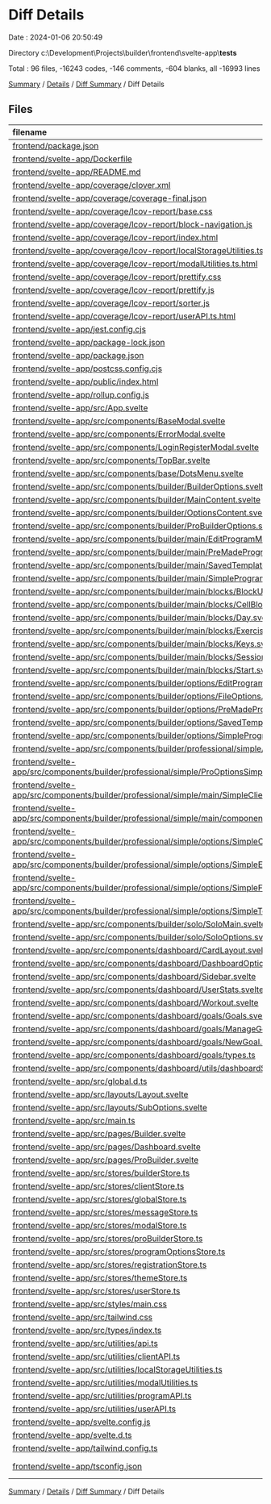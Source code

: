 # Diff Details

Date : 2024-01-06 20:50:49

Directory c:\\Development\\Projects\\builder\\frontend\\svelte-app\\__tests__

Total : 96 files,  -16243 codes, -146 comments, -604 blanks, all -16993 lines

[Summary](results.md) / [Details](details.md) / [Diff Summary](diff.md) / Diff Details

## Files
| filename | language | code | comment | blank | total |
| :--- | :--- | ---: | ---: | ---: | ---: |
| [frontend/package.json](/frontend/package.json) | JSON | -16 | 0 | -1 | -17 |
| [frontend/svelte-app/Dockerfile](/frontend/svelte-app/Dockerfile) | Docker | -6 | -4 | -4 | -14 |
| [frontend/svelte-app/README.md](/frontend/svelte-app/README.md) | Markdown | -66 | 0 | -42 | -108 |
| [frontend/svelte-app/coverage/clover.xml](/frontend/svelte-app/coverage/clover.xml) | XML | -55 | 0 | -1 | -56 |
| [frontend/svelte-app/coverage/coverage-final.json](/frontend/svelte-app/coverage/coverage-final.json) | JSON | -4 | 0 | -1 | -5 |
| [frontend/svelte-app/coverage/lcov-report/base.css](/frontend/svelte-app/coverage/lcov-report/base.css) | CSS | -203 | -9 | -13 | -225 |
| [frontend/svelte-app/coverage/lcov-report/block-navigation.js](/frontend/svelte-app/coverage/lcov-report/block-navigation.js) | JavaScript | -66 | -7 | -15 | -88 |
| [frontend/svelte-app/coverage/lcov-report/index.html](/frontend/svelte-app/coverage/lcov-report/index.html) | HTML | -130 | 0 | -16 | -146 |
| [frontend/svelte-app/coverage/lcov-report/localStorageUtilities.ts.html](/frontend/svelte-app/coverage/lcov-report/localStorageUtilities.ts.html) | HTML | -94 | 0 | -15 | -109 |
| [frontend/svelte-app/coverage/lcov-report/modalUtilities.ts.html](/frontend/svelte-app/coverage/lcov-report/modalUtilities.ts.html) | HTML | -142 | 0 | -15 | -157 |
| [frontend/svelte-app/coverage/lcov-report/prettify.css](/frontend/svelte-app/coverage/lcov-report/prettify.css) | CSS | -1 | 0 | -1 | -2 |
| [frontend/svelte-app/coverage/lcov-report/prettify.js](/frontend/svelte-app/coverage/lcov-report/prettify.js) | JavaScript | -1 | -2 | 0 | -3 |
| [frontend/svelte-app/coverage/lcov-report/sorter.js](/frontend/svelte-app/coverage/lcov-report/sorter.js) | JavaScript | -165 | -17 | -15 | -197 |
| [frontend/svelte-app/coverage/lcov-report/userAPI.ts.html](/frontend/svelte-app/coverage/lcov-report/userAPI.ts.html) | HTML | -230 | 0 | -14 | -244 |
| [frontend/svelte-app/jest.config.cjs](/frontend/svelte-app/jest.config.cjs) | JavaScript | -16 | 0 | -1 | -17 |
| [frontend/svelte-app/package-lock.json](/frontend/svelte-app/package-lock.json) | JSON | -11,846 | 0 | -1 | -11,847 |
| [frontend/svelte-app/package.json](/frontend/svelte-app/package.json) | JSON | -60 | 0 | -1 | -61 |
| [frontend/svelte-app/postcss.config.cjs](/frontend/svelte-app/postcss.config.cjs) | JavaScript | -6 | 0 | -2 | -8 |
| [frontend/svelte-app/public/index.html](/frontend/svelte-app/public/index.html) | HTML | -14 | 0 | -3 | -17 |
| [frontend/svelte-app/rollup.config.js](/frontend/svelte-app/rollup.config.js) | JavaScript | -73 | 0 | -4 | -77 |
| [frontend/svelte-app/src/App.svelte](/frontend/svelte-app/src/App.svelte) | Svelte | -9 | 0 | -2 | -11 |
| [frontend/svelte-app/src/components/BaseModal.svelte](/frontend/svelte-app/src/components/BaseModal.svelte) | Svelte | -61 | -1 | -8 | -70 |
| [frontend/svelte-app/src/components/ErrorModal.svelte](/frontend/svelte-app/src/components/ErrorModal.svelte) | Svelte | -51 | 0 | -11 | -62 |
| [frontend/svelte-app/src/components/LoginRegisterModal.svelte](/frontend/svelte-app/src/components/LoginRegisterModal.svelte) | Svelte | -603 | -14 | -43 | -660 |
| [frontend/svelte-app/src/components/TopBar.svelte](/frontend/svelte-app/src/components/TopBar.svelte) | Svelte | -30 | 0 | -7 | -37 |
| [frontend/svelte-app/src/components/base/DotsMenu.svelte](/frontend/svelte-app/src/components/base/DotsMenu.svelte) | Svelte | -48 | 0 | -8 | -56 |
| [frontend/svelte-app/src/components/builder/BuilderOptions.svelte](/frontend/svelte-app/src/components/builder/BuilderOptions.svelte) | Svelte | -45 | 0 | -4 | -49 |
| [frontend/svelte-app/src/components/builder/MainContent.svelte](/frontend/svelte-app/src/components/builder/MainContent.svelte) | Svelte | -11 | 0 | -3 | -14 |
| [frontend/svelte-app/src/components/builder/OptionsContent.svelte](/frontend/svelte-app/src/components/builder/OptionsContent.svelte) | Svelte | -13 | 0 | -3 | -16 |
| [frontend/svelte-app/src/components/builder/ProBuilderOptions.svelte](/frontend/svelte-app/src/components/builder/ProBuilderOptions.svelte) | Svelte | -63 | 0 | -5 | -68 |
| [frontend/svelte-app/src/components/builder/main/EditProgramMain.svelte](/frontend/svelte-app/src/components/builder/main/EditProgramMain.svelte) | Svelte | 0 | 0 | -1 | -1 |
| [frontend/svelte-app/src/components/builder/main/PreMadeProgramMain.svelte](/frontend/svelte-app/src/components/builder/main/PreMadeProgramMain.svelte) | Svelte | 0 | 0 | -1 | -1 |
| [frontend/svelte-app/src/components/builder/main/SavedTemplatesMain.svelte](/frontend/svelte-app/src/components/builder/main/SavedTemplatesMain.svelte) | Svelte | 0 | 0 | -1 | -1 |
| [frontend/svelte-app/src/components/builder/main/SimpleProgram.svelte](/frontend/svelte-app/src/components/builder/main/SimpleProgram.svelte) | Svelte | -56 | 0 | -9 | -65 |
| [frontend/svelte-app/src/components/builder/main/blocks/BlockUtils.ts](/frontend/svelte-app/src/components/builder/main/blocks/BlockUtils.ts) | TypeScript | -44 | -6 | -7 | -57 |
| [frontend/svelte-app/src/components/builder/main/blocks/CellBlock.svelte](/frontend/svelte-app/src/components/builder/main/blocks/CellBlock.svelte) | Svelte | -21 | 0 | -3 | -24 |
| [frontend/svelte-app/src/components/builder/main/blocks/Day.svelte](/frontend/svelte-app/src/components/builder/main/blocks/Day.svelte) | Svelte | -16 | -1 | -5 | -22 |
| [frontend/svelte-app/src/components/builder/main/blocks/ExerciseName.svelte](/frontend/svelte-app/src/components/builder/main/blocks/ExerciseName.svelte) | Svelte | -29 | -1 | -5 | -35 |
| [frontend/svelte-app/src/components/builder/main/blocks/Keys.svelte](/frontend/svelte-app/src/components/builder/main/blocks/Keys.svelte) | Svelte | -19 | 0 | -3 | -22 |
| [frontend/svelte-app/src/components/builder/main/blocks/Session.svelte](/frontend/svelte-app/src/components/builder/main/blocks/Session.svelte) | Svelte | -10 | -1 | -3 | -14 |
| [frontend/svelte-app/src/components/builder/main/blocks/Start.svelte](/frontend/svelte-app/src/components/builder/main/blocks/Start.svelte) | Svelte | -11 | 0 | -3 | -14 |
| [frontend/svelte-app/src/components/builder/options/EditProgramOptions.svelte](/frontend/svelte-app/src/components/builder/options/EditProgramOptions.svelte) | Svelte | 0 | 0 | -1 | -1 |
| [frontend/svelte-app/src/components/builder/options/FileOptions.svelte](/frontend/svelte-app/src/components/builder/options/FileOptions.svelte) | Svelte | -14 | 0 | -2 | -16 |
| [frontend/svelte-app/src/components/builder/options/PreMadeProgramsOptions.svelte](/frontend/svelte-app/src/components/builder/options/PreMadeProgramsOptions.svelte) | Svelte | 0 | 0 | -1 | -1 |
| [frontend/svelte-app/src/components/builder/options/SavedTemplatesOptions.svelte](/frontend/svelte-app/src/components/builder/options/SavedTemplatesOptions.svelte) | Svelte | 0 | 0 | -1 | -1 |
| [frontend/svelte-app/src/components/builder/options/SimpleProgramOptions.svelte](/frontend/svelte-app/src/components/builder/options/SimpleProgramOptions.svelte) | Svelte | -90 | -8 | -7 | -105 |
| [frontend/svelte-app/src/components/builder/professional/simple/ProMainSimple.svelte](/frontend/svelte-app/src/components/builder/professional/simple/ProMainSimple.svelte) | Svelte | -14 | 0 | -4 | -18 |
| [frontend/svelte-app/src/components/builder/professional/simple/ProOptionsSimple.svelte](/frontend/svelte-app/src/components/builder/professional/simple/ProOptionsSimple.svelte) | Svelte | -18 | 0 | -4 | -22 |
| [frontend/svelte-app/src/components/builder/professional/simple/main/SimpleClientMain.svelte](/frontend/svelte-app/src/components/builder/professional/simple/main/SimpleClientMain.svelte) | Svelte | -109 | -6 | -12 | -127 |
| [frontend/svelte-app/src/components/builder/professional/simple/main/components/ProgramNotes.svelte](/frontend/svelte-app/src/components/builder/professional/simple/main/components/ProgramNotes.svelte) | Svelte | -65 | 0 | -10 | -75 |
| [frontend/svelte-app/src/components/builder/professional/simple/options/SimpleClientOptions.svelte](/frontend/svelte-app/src/components/builder/professional/simple/options/SimpleClientOptions.svelte) | Svelte | -141 | -3 | -14 | -158 |
| [frontend/svelte-app/src/components/builder/professional/simple/options/SimpleExerciseOptions.svelte](/frontend/svelte-app/src/components/builder/professional/simple/options/SimpleExerciseOptions.svelte) | Svelte | 0 | 0 | -1 | -1 |
| [frontend/svelte-app/src/components/builder/professional/simple/options/SimpleFinalOptions.svelte](/frontend/svelte-app/src/components/builder/professional/simple/options/SimpleFinalOptions.svelte) | Svelte | 0 | 0 | -1 | -1 |
| [frontend/svelte-app/src/components/builder/professional/simple/options/SimpleTemplateOptions.svelte](/frontend/svelte-app/src/components/builder/professional/simple/options/SimpleTemplateOptions.svelte) | Svelte | 0 | 0 | -1 | -1 |
| [frontend/svelte-app/src/components/builder/solo/SoloMain.svelte](/frontend/svelte-app/src/components/builder/solo/SoloMain.svelte) | Svelte | 0 | 0 | -1 | -1 |
| [frontend/svelte-app/src/components/builder/solo/SoloOptions.svelte](/frontend/svelte-app/src/components/builder/solo/SoloOptions.svelte) | Svelte | 0 | 0 | -1 | -1 |
| [frontend/svelte-app/src/components/dashboard/CardLayout.svelte](/frontend/svelte-app/src/components/dashboard/CardLayout.svelte) | Svelte | -32 | -4 | -6 | -42 |
| [frontend/svelte-app/src/components/dashboard/DashboardOptions.svelte](/frontend/svelte-app/src/components/dashboard/DashboardOptions.svelte) | Svelte | -17 | 0 | -2 | -19 |
| [frontend/svelte-app/src/components/dashboard/Sidebar.svelte](/frontend/svelte-app/src/components/dashboard/Sidebar.svelte) | Svelte | -65 | -3 | -7 | -75 |
| [frontend/svelte-app/src/components/dashboard/UserStats.svelte](/frontend/svelte-app/src/components/dashboard/UserStats.svelte) | Svelte | -52 | -6 | -4 | -62 |
| [frontend/svelte-app/src/components/dashboard/Workout.svelte](/frontend/svelte-app/src/components/dashboard/Workout.svelte) | Svelte | -13 | 0 | -3 | -16 |
| [frontend/svelte-app/src/components/dashboard/goals/Goals.svelte](/frontend/svelte-app/src/components/dashboard/goals/Goals.svelte) | Svelte | -122 | -3 | -18 | -143 |
| [frontend/svelte-app/src/components/dashboard/goals/ManageGoal.svelte](/frontend/svelte-app/src/components/dashboard/goals/ManageGoal.svelte) | Svelte | -73 | 0 | -8 | -81 |
| [frontend/svelte-app/src/components/dashboard/goals/NewGoal.svelte](/frontend/svelte-app/src/components/dashboard/goals/NewGoal.svelte) | Svelte | -100 | 0 | -13 | -113 |
| [frontend/svelte-app/src/components/dashboard/goals/types.ts](/frontend/svelte-app/src/components/dashboard/goals/types.ts) | TypeScript | -32 | -2 | -5 | -39 |
| [frontend/svelte-app/src/components/dashboard/utils/dashboardStore.ts](/frontend/svelte-app/src/components/dashboard/utils/dashboardStore.ts) | TypeScript | -1 | -2 | -2 | -5 |
| [frontend/svelte-app/src/global.d.ts](/frontend/svelte-app/src/global.d.ts) | TypeScript | 0 | -1 | 0 | -1 |
| [frontend/svelte-app/src/layouts/Layout.svelte](/frontend/svelte-app/src/layouts/Layout.svelte) | Svelte | -240 | -3 | -27 | -270 |
| [frontend/svelte-app/src/layouts/SubOptions.svelte](/frontend/svelte-app/src/layouts/SubOptions.svelte) | Svelte | -32 | 0 | -8 | -40 |
| [frontend/svelte-app/src/main.ts](/frontend/svelte-app/src/main.ts) | TypeScript | -9 | 0 | -3 | -12 |
| [frontend/svelte-app/src/pages/Builder.svelte](/frontend/svelte-app/src/pages/Builder.svelte) | Svelte | -79 | -1 | -13 | -93 |
| [frontend/svelte-app/src/pages/Dashboard.svelte](/frontend/svelte-app/src/pages/Dashboard.svelte) | Svelte | -24 | 0 | -4 | -28 |
| [frontend/svelte-app/src/pages/ProBuilder.svelte](/frontend/svelte-app/src/pages/ProBuilder.svelte) | Svelte | -67 | -1 | -13 | -81 |
| [frontend/svelte-app/src/stores/builderStore.ts](/frontend/svelte-app/src/stores/builderStore.ts) | TypeScript | -20 | -4 | -9 | -33 |
| [frontend/svelte-app/src/stores/clientStore.ts](/frontend/svelte-app/src/stores/clientStore.ts) | TypeScript | -21 | -3 | -7 | -31 |
| [frontend/svelte-app/src/stores/globalStore.ts](/frontend/svelte-app/src/stores/globalStore.ts) | TypeScript | -40 | -4 | -8 | -52 |
| [frontend/svelte-app/src/stores/messageStore.ts](/frontend/svelte-app/src/stores/messageStore.ts) | TypeScript | -24 | -2 | -7 | -33 |
| [frontend/svelte-app/src/stores/modalStore.ts](/frontend/svelte-app/src/stores/modalStore.ts) | TypeScript | -21 | -3 | -5 | -29 |
| [frontend/svelte-app/src/stores/proBuilderStore.ts](/frontend/svelte-app/src/stores/proBuilderStore.ts) | TypeScript | -4 | -1 | -3 | -8 |
| [frontend/svelte-app/src/stores/programOptionsStore.ts](/frontend/svelte-app/src/stores/programOptionsStore.ts) | TypeScript | -8 | -1 | -2 | -11 |
| [frontend/svelte-app/src/stores/registrationStore.ts](/frontend/svelte-app/src/stores/registrationStore.ts) | TypeScript | -32 | 0 | -6 | -38 |
| [frontend/svelte-app/src/stores/themeStore.ts](/frontend/svelte-app/src/stores/themeStore.ts) | TypeScript | -6 | -3 | -3 | -12 |
| [frontend/svelte-app/src/stores/userStore.ts](/frontend/svelte-app/src/stores/userStore.ts) | TypeScript | -6 | 0 | -3 | -9 |
| [frontend/svelte-app/src/styles/main.css](/frontend/svelte-app/src/styles/main.css) | CSS | -51 | -2 | -11 | -64 |
| [frontend/svelte-app/src/tailwind.css](/frontend/svelte-app/src/tailwind.css) | CSS | -3 | 0 | -1 | -4 |
| [frontend/svelte-app/src/types/index.ts](/frontend/svelte-app/src/types/index.ts) | TypeScript | -46 | -1 | -9 | -56 |
| [frontend/svelte-app/src/utilities/api.ts](/frontend/svelte-app/src/utilities/api.ts) | TypeScript | -12 | -2 | -3 | -17 |
| [frontend/svelte-app/src/utilities/clientAPI.ts](/frontend/svelte-app/src/utilities/clientAPI.ts) | TypeScript | -20 | -1 | -3 | -24 |
| [frontend/svelte-app/src/utilities/localStorageUtilities.ts](/frontend/svelte-app/src/utilities/localStorageUtilities.ts) | TypeScript | -6 | -1 | -2 | -9 |
| [frontend/svelte-app/src/utilities/modalUtilities.ts](/frontend/svelte-app/src/utilities/modalUtilities.ts) | TypeScript | -18 | -3 | -4 | -25 |
| [frontend/svelte-app/src/utilities/programAPI.ts](/frontend/svelte-app/src/utilities/programAPI.ts) | TypeScript | -11 | -1 | -2 | -14 |
| [frontend/svelte-app/src/utilities/userAPI.ts](/frontend/svelte-app/src/utilities/userAPI.ts) | TypeScript | -76 | -1 | -8 | -85 |
| [frontend/svelte-app/svelte.config.js](/frontend/svelte-app/svelte.config.js) | JavaScript | -8 | 0 | -3 | -11 |
| [frontend/svelte-app/svelte.d.ts](/frontend/svelte-app/svelte.d.ts) | TypeScript | -4 | -1 | 0 | -5 |
| [frontend/svelte-app/tailwind.config.ts](/frontend/svelte-app/tailwind.config.ts) | TypeScript | -51 | -6 | -8 | -65 |
| [frontend/svelte-app/tsconfig.json](/frontend/svelte-app/tsconfig.json) | JSON with Comments | -12 | 0 | 0 | -12 |

[Summary](results.md) / [Details](details.md) / [Diff Summary](diff.md) / Diff Details